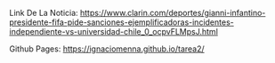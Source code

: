 Link De La Noticia: https://www.clarin.com/deportes/gianni-infantino-presidente-fifa-pide-sanciones-ejemplificadoras-incidentes-independiente-vs-universidad-chile_0_ocpvFLMpsJ.html

Github Pages: https://ignaciomenna.github.io/tarea2/
